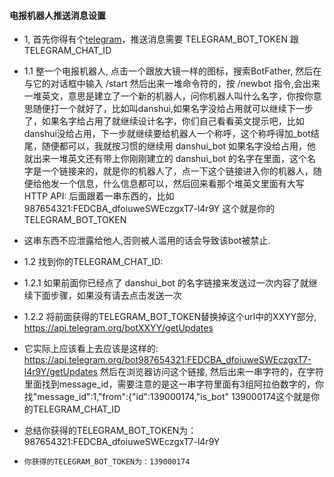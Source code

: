#### 电报机器人推送消息设置

- 1, 首先你得有个[telegram](https://telegram.org/)，推送消息需要 TELEGRAM_BOT_TOKEN 跟 TELEGRAM_CHAT_ID

- 1.1 整一个电报机器人, 点击一个跟放大镜一样的图标，搜索BotFather, 然后在与它的对话框中输入 /start 然后出来一堆命令符的，按 /newbot 指令,会出来一堆英文，意思是建立了一个新的机器人，问你机器人叫什么名字，你按你意思随便打一个就好了，比如叫danshui,如果名字没给占用就可以继续下一步了，如果名字给占用了就继续设计名字，你们自己看看英文提示吧，比如danshui没给占用，下一步就继续要给机器人一个称呼，这个称呼得加_bot结尾，随便都可以，我就按习惯的继续用 danshui_bot 如果名字没给占用，他就出来一堆英文还有带上你刚刚建立的 danshui_bot 的名字在里面，这个名字是一个链接来的，就是你的机器人了，点一下这个链接进入你的机器人，随便给他发一个信息，什么信息都可以，然后回来看那个堆英文里面有大写 HTTP API: 后面跟着一串东西的，比如 987654321:FEDCBA_dfoiuweSWEczgxT7-l4r9Y 这个就是你的TELEGRAM_BOT_TOKEN

- 这串东西不应泄露给他人,否则被人滥用的话会导致该bot被禁止.

- 1.2 找到你的TELEGRAM_CHAT_ID:

- 1.2.1 如果前面你已经点了 danshui_bot 的名字链接来发送过一次内容了就继续下面步骤，如果没有请去点击发送一次

- 1.2.2 将前面获得的TELEGRAM_BOT_TOKEN替换掉这个url中的XXYY部分, https://api.telegram.org/botXXYY/getUpdates

- 它实际上应该看上去应该是这样的: https://api.telegram.org/bot987654321:FEDCBA_dfoiuweSWEczgxT7-l4r9Y/getUpdates 然后在浏览器访问这个链接, 然后出来一串字符的，在字符里面找到message_id，需要注意的是这一串字符里面有3组阿拉伯数字的，你找"message_id":1,"from":{"id":139000174,"is_bot" 139000174这个就是你的TELEGRAM_CHAT_ID

- 总结你获得的TELEGRAM_BOT_TOKEN为：987654321:FEDCBA_dfoiuweSWEczgxT7-l4r9Y

-     你获得的TELEGRAM_BOT_TOKEN为：139000174
